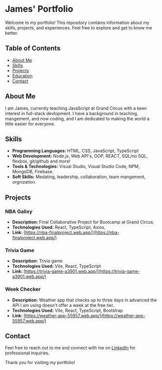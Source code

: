 # James' Portfolio

Welcome to my portfolio! This repository contains information about my skills, projects, and experiences. Feel free to explore and get to know me better.

## Table of Contents

- [About Me](#about-me)
- [Skills](#skills)
- [Projects](#projects)
- [Education](#education)
- [Contact](#contact)

## About Me

I am James, currently teaching JavaScript at Grand Circus with a keen interest in full-stack devlopment. I have a background in teaching, mangement, and now coding, and I am dedicated to making the world a little easier for everyone.

## Skills

- **Programming Languages:** HTML, CSS, JavaScript, TypeScript
- **Web Development:** Node.js, Web API's, OOP, REACT, SQL/no SQL, flexbox, git/github and more!
- **Tools & Technologies:** Visual Studio, Visual Studio Code, NPM, MongoDB, Firebase.
- **Soft Skills:** Medating, leadership, collaboration, team mangement, orgnization.

## Projects

### NBA Galixy

- **Description:** Final Collaborative Project for Bootcamp at Grand Circus.
- **Technologies Used:** React, TypeScript, Axios,
- **Link:** [https://nba-finalproject.web.app/](https://nba-finalproject.web.app/)

### Trivia Game

- **Description:** Trivia game
- **Technologies Used:** Vite, React, TypeScript
- **Link:** [https://trivia-game-a3901.web.app/](https://trivia-game-a3901.web.app/)

### Week Checker

- **Description:** Weather app that checks up to three days in advanced the API I am using doesn't offer a week at the free tier.
- **Technologies Used:** Vite, React, TypeScript, Bootstrap
- **Link:** [https://weather-app-55957.web.app/](https://weather-app-55957.web.app/)

## Contact

Feel free to reach out to me and connect with me on [LinkedIn](https://www.linkedin.com/in/james-devine-at-your-service/) for professional inquiries.

Thank you for visiting my portfolio!
